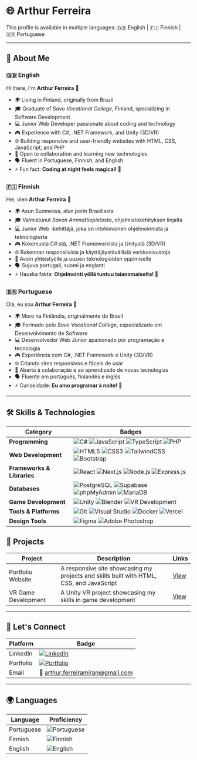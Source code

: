 # 🌐 **Arthur Ferreira**

This profile is available in multiple languages: 🇬🇧 English | 🇫🇮 Finnish | 🇧🇷 Portuguese

---

## 💫 **About Me**

### 🇬🇧 **English**
Hi there, I'm **Arthur Ferreira** 👋  
- 🌍 Living in Finland, originally from Brazil  
- 🎓 Graduate of *Savo Vocational College*, Finland, specializing in Software Development  
- 💻 Junior Web Developer passionate about coding and technology  
- 🎮 Experience with C#, .NET Framework, and Unity (3D/VR)  
- 🌐 Building responsive and user-friendly websites with HTML, CSS, JavaScript, and PHP  
- 🚀 Open to collaboration and learning new technologies  
- 🗣️ Fluent in Portuguese, Finnish, and English
- ⚡ Fun fact: **Coding at night feels magical! 🌙**

### 🇫🇮 **Finnish**
Hei, olen **Arthur Ferreira** 👋  
- 🌍 Asun Suomessa, alun perin Brasiliasta  
- 🎓 Valmistunut *Savon Ammattiopistosta*, ohjelmistokehityksen linjalta  
- 💻 Junior Web -kehittäjä, joka on intohimoinen ohjelmoinnista ja teknologiasta  
- 🎮 Kokemusta C#:stä, .NET Frameworkista ja Unitystä (3D/VR)  
- 🌐 Rakennan responsiivisia ja käyttäjäystävällisiä verkkosivustoja  
- 🚀 Avoin yhteistyölle ja uusien teknologioiden oppimiselle  
- 🗣️ Sujuva portugali, suomi ja englanti
- ⚡ Hauska fakta: **Ohjelmointi yöllä tuntuu taianomaiselta! 🌙**

### 🇧🇷 **Portuguese**
Olá, eu sou **Arthur Ferreira** 👋  
- 🌍 Moro na Finlândia, originalmente do Brasil  
- 🎓 Formado pelo *Savo Vocational College*, especializado em Desenvolvimento de Software  
- 💻 Desenvolvedor Web Júnior apaixonado por programação e tecnologia  
- 🎮 Experiência com C#, .NET Framework e Unity (3D/VR)  
- 🌐 Criando sites responsivos e fáceis de usar  
- 🚀 Aberto à colaboração e ao aprendizado de novas tecnologias  
- 🗣️ Fluente em português, finlandês e inglês  
- ⚡ Curiosidade: **Eu amo programar à noite! 🌙**
---

## 🛠️ **Skills & Technologies**

| **Category**                | **Badges**                                                                                                                                                                                                                                                                                                                                                                                             |
|-----------------------------|---------------------------------------------------------------------------------------------------------------------------------------------------------------------------------------------------------------------------------------------------------------------------------------------------------------------------------------------------------------------------------------------------------|
| **Programming**             | ![C#](https://img.shields.io/badge/c%23-%23239120.svg?style=flat&logo=csharp&logoColor=white) ![JavaScript](https://img.shields.io/badge/javascript-%23323330.svg?style=flat&logo=javascript&logoColor=%23F7DF1E) ![TypeScript](https://img.shields.io/badge/typescript-%23007ACC.svg?style=flat&logo=typescript&logoColor=white) ![PHP](https://img.shields.io/badge/php-%23777BB4.svg?style=flat&logo=php&logoColor=white) |
| **Web Development**         | ![HTML5](https://img.shields.io/badge/html5-%23E34F26.svg?style=flat&logo=html5&logoColor=white) ![CSS3](https://img.shields.io/badge/css3-%231572B6.svg?style=flat&logo=css3&logoColor=white) ![TailwindCSS](https://img.shields.io/badge/tailwindcss-%2338B2AC.svg?style=flat&logo=tailwind-css&logoColor=white) ![Bootstrap](https://img.shields.io/badge/bootstrap-%238511FA.svg?style=flat&logo=bootstrap&logoColor=white) |
| **Frameworks & Libraries**  | ![React](https://img.shields.io/badge/react-%2320232a.svg?style=flat&logo=react&logoColor=%2361DAFB) ![Next.js](https://img.shields.io/badge/next.js-%23000000.svg?style=flat&logo=nextdotjs&logoColor=white) ![Node.js](https://img.shields.io/badge/node.js-%2343853D.svg?style=flat&logo=node.js&logoColor=white) ![Express.js](https://img.shields.io/badge/express.js-%23404d59.svg?style=flat&logo=express&logoColor=white) |
| **Databases**               | ![PostgreSQL](https://img.shields.io/badge/postgreSQL-%23316192.svg?style=flat&logo=postgresql&logoColor=white) ![Supabase](https://img.shields.io/badge/supabase-%23000000.svg?style=flat&logo=supabase&logoColor=white) ![phpMyAdmin](https://img.shields.io/badge/phpMyAdmin-%236899FF.svg?style=flat&logo=phpMyAdmin&logoColor=white) ![MariaDB](https://img.shields.io/badge/mariadb-%23003545.svg?style=flat&logo=mariadb&logoColor=white) |
| **Game Development**        | ![Unity](https://img.shields.io/badge/unity-%23000000.svg?style=flat&logo=unity&logoColor=white) ![Blender](https://img.shields.io/badge/blender-%23F5792A.svg?style=flat&logo=blender&logoColor=white) ![VR Development](https://img.shields.io/badge/VR-Development-blueviolet?style=flat)                                                                                                 |
| **Tools & Platforms**       | ![Git](https://img.shields.io/badge/git-%23F05033.svg?style=flat&logo=git&logoColor=white) ![Visual Studio](https://img.shields.io/badge/visual_studio-%235C2D91.svg?style=flat&logo=visual-studio&logoColor=white) ![Docker](https://img.shields.io/badge/docker-%230db7ed.svg?style=flat&logo=docker&logoColor=white) ![Vercel](https://img.shields.io/badge/vercel-%23000000.svg?style=flat&logo=vercel&logoColor=white) |
| **Design Tools**            | ![Figma](https://img.shields.io/badge/figma-%23F24E1E.svg?style=flat&logo=figma&logoColor=white) ![Adobe Photoshop](https://img.shields.io/badge/adobe-photoshop-%2331A8FF.svg?style=flat&logo=adobe-photoshop&logoColor=white)                                                                                                                              |


## 🌟 **Projects**  
| **Project**          | **Description**                                                                                                                                                          | **Links**                             |
|----------------------|--------------------------------------------------------------------------------------------------------------------------------------------------------------------------|---------------------------------------|
| Portfolio Website    | A responsive site showcasing my projects and skills built with HTML, CSS, and JavaScript                                                                                 | [View](https://naroshh.github.io)     |
| VR Game Development  | A Unity VR project showcasing my skills in game development                                                                                                             | [View](https://github.com/Naroshh/)  |

---

## 🤝 **Let's Connect**

| **Platform**          | **Badge**                                                                                                                                                                           |
|-----------------------|-------------------------------------------------------------------------------------------------------------------------------------------------------------------------------------|
| LinkedIn              | [![LinkedIn](https://img.shields.io/badge/LinkedIn-%230077B5.svg?style=flat&logo=linkedin&logoColor=white)](https://www.linkedin.com/in/arthur-ferreira-66815524a)                   |
| Portfolio             | [![Portfolio](https://img.shields.io/badge/Portfolio-%23000000.svg?style=flat&logo=githubpages&logoColor=white)](https://naroshh.github.io)                                          |
| Email                 | 📧 arthur.ferreiramiran@gmail.com                                                                                                                                                  |

---

## 🌍 **Languages**

| **Language**  | **Proficiency**                                                                                                                                       |
|---------------|-------------------------------------------------------------------------------------------------------------------------------------------------------|
| Portuguese    | ![Portuguese](https://img.shields.io/badge/Portuguese-Native-green)                                                                                   |
| Finnish       | ![Finnish](https://img.shields.io/badge/Finnish-Fluent-blue)                                                                                         |
| English       | ![English](https://img.shields.io/badge/English-Fluent-yellow)                                                                                       |
